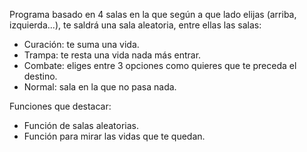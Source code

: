 Programa basado en 4 salas en la que según a que lado elijas (arriba, izquierda...), te saldrá una sala
aleatoria, entre ellas las salas:
- Curación: te suma una vida.
- Trampa: te resta una vida nada más entrar.
- Combate: eliges entre 3 opciones como quieres que te preceda el destino.
- Normal: sala en la que no pasa nada.

Funciones que destacar:
- Función de salas aleatorias.
- Función para mirar las vidas que te quedan.
